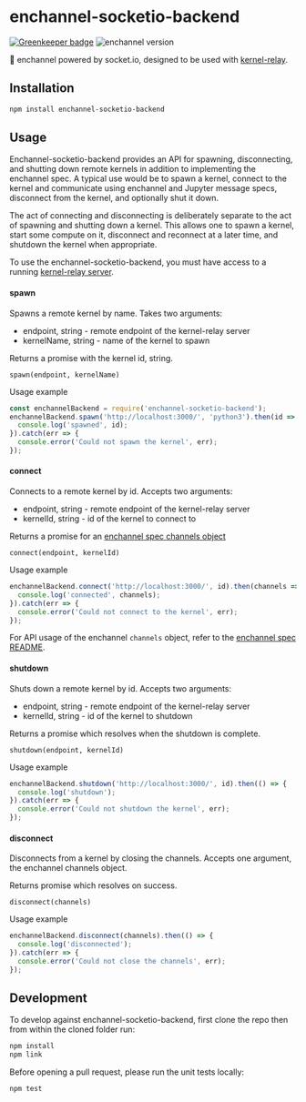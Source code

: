 # enchannel-socketio-backend

[![Greenkeeper badge](https://badges.greenkeeper.io/nteract/enchannel-socketio-backend.svg)](https://greenkeeper.io/)
![enchannel version](https://img.shields.io/badge/enchannel-1.1-ff69b4.svg)

:electric_plug: enchannel powered by socket.io, designed to be used with
[kernel-relay](https://github.com/nteract/kernel-relay).

## Installation

```bash
npm install enchannel-socketio-backend
```

## Usage

Enchannel-socketio-backend provides an API for spawning, disconnecting, and
shutting down remote kernels in addition to implementing the enchannel spec.  A
typical use would be to spawn a kernel, connect to the kernel and communicate
using enchannel and Jupyter message specs, disconnect from the kernel, and
optionally shut it down.

The act of connecting and disconnecting is deliberately separate to the act of
spawning and shutting down a kernel.  This allows one to spawn a kernel, start
some compute on it, disconnect and reconnect at a later time, and shutdown the
kernel when appropriate.

To use the enchannel-socketio-backend, you must have access to a running [kernel-relay server](https://github.com/nteract/kernel-relay).

#### spawn
Spawns a remote kernel by name.  Takes two arguments:

 - endpoint, string - remote endpoint of the kernel-relay server  
 - kernelName, string - name of the kernel to spawn  

Returns a promise with the kernel id, string.

```
spawn(endpoint, kernelName)
```

Usage example

```js
const enchannelBackend = require('enchannel-socketio-backend');
enchannelBackend.spawn('http://localhost:3000/', 'python3').then(id => {
  console.log('spawned', id);
}).catch(err => {
  console.error('Could not spawn the kernel', err);
});
```

#### connect
Connects to a remote kernel by id.  Accepts two arguments:

 - endpoint, string - remote endpoint of the kernel-relay server  
 - kernelId, string - id of the kernel to connect to  

Returns a promise for an [enchannel spec channels
object](https://github.com/nteract/enchannel)

```
connect(endpoint, kernelId)
```

Usage example

```js
enchannelBackend.connect('http://localhost:3000/', id).then(channels => {
  console.log('connected', channels);
}).catch(err => {
  console.error('Could not connect to the kernel', err);
});
```

For API usage of the enchannel `channels` object, refer to the [enchannel spec README](https://github.com/nteract/enchannel).

#### shutdown
Shuts down a remote kernel by id.  Accepts two arguments:

 - endpoint, string - remote endpoint of the kernel-relay server  
 - kernelId, string - id of the kernel to shutdown

Returns a promise which resolves when the shutdown is complete.

```
shutdown(endpoint, kernelId)
```

Usage example

```js
enchannelBackend.shutdown('http://localhost:3000/', id).then(() => {
  console.log('shutdown');
}).catch(err => {
  console.error('Could not shutdown the kernel', err);
});
```

#### disconnect

Disconnects from a kernel by closing the channels.  Accepts one argument, the enchannel channels object.

Returns promise which resolves on success.

```
disconnect(channels)
```

Usage example

```js
enchannelBackend.disconnect(channels).then(() => {
  console.log('disconnected');
}).catch(err => {
  console.error('Could not close the channels', err);
});
```

## Development
To develop against enchannel-socketio-backend, first clone the repo then from within the
cloned folder run:

```bash
npm install
npm link
```

Before opening a pull request, please run the unit tests locally:

```bash
npm test
```
